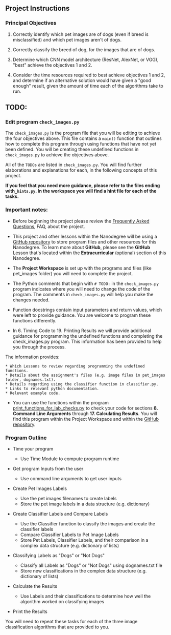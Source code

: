 ## Project Instructions
### Principal Objectives
1. Correctly identify which pet images are of dogs (even if breed is misclassified) and which pet images aren't of dogs.
 
2. Correctly classify the breed of dog, for the images that are of dogs.
 
3. Determine which CNN model architecture (ResNet, AlexNet, or VGG), "best" achieve the objectives 1 and 2.
 
4. Consider the time resources required to best achieve objectives 1 and 2, and determine if an alternative solution would have given a "good enough" result, given the amount of time each of the algorithms take to run.


## TODO:

### Edit program `check_images.py`
The `check_images.py` is the program file that you will be editing to achieve the four objectives above. This file contains a `main()` function that outlines how to complete this program through using functions that have not yet been defined. You will be creating these undefined functions in `check_images.py` to achieve the objectives above.

All of the `TODOs` are listed in `check_images.py`. You will find further elaborations and explanations for each, in the following concepts of this project.


**If you feel that you need more guidance, please refer to the files ending with`_hints.py`. In the workspace you will find a hint file for each of the tasks.**

### Important notes:
* Before beginning the project please review the [Frequently Asked Questions](https://github.com/udacity/AIPND-revision/blob/master/notes/project_intro-to-python.md), FAQ, about the project.

* This project and other lessons within the Nanodegree will be using a [GitHub repository](https://github.com/udacity/AIPND-revision) to store program files and other resources for this Nanodegree. To learn more about **GitHub**, please see the **GitHub** Lesson that's located within the **Extracurricular** (optional) section of this Nanodegree.

* The **Project Workspace** is set up with the programs and files (like pet_images folder) you will need to complete the project.

* The Python comments that begin with `# TODO:` in the `check_images.py` program indicates where you will need to change the code of the program. The comments in `check_images.py` will help you make the changes needed.

* Function docstrings contain input parameters and return values, which were left to provide guidance. You are welcome to program these functions differently.

* In 6. Timing Code to 19. Printing Results we will provide additional guidance for programming the undefined functions and completing the check_images.py program. This information has been provided to help you through the process.


The information provides:

    * Which Lessons to review regarding programming the undefined functions.
    * Details about the assignment's files (e.g. image files in pet_images folder, dognames.txt).
    * Details regarding using the classifier function in classifier.py.
    * Links to relevant python documentation.
    * Relevant example code.

* You can use the functions within the program [print_functions_for_lab_checks.py](https://github.com/udacity/AIPND-revision/blob/master/intropyproject-classify-pet-images/print_functions_for_lab_checks.py) to check your code for sections **8. Command Line Arguments** through **17. Calculating Results**. You will find this program within the Project Workspace and within the [GitHub repository](https://github.com/udacity/AIPND-revision).

### Program Outline
* Time your program
  * Use Time Module to compute program runtime
  
* Get program Inputs from the user
  * Use command line arguments to get user inputs
  
* Create Pet Images Labels
  * Use the pet images filenames to create labels
  * Store the pet image labels in a data structure (e.g. dictionary)
  
* Create Classifier Labels and Compare Labels
  * Use the Classifier function to classify the images and create the classifier labels
  * Compare Classifier Labels to Pet Image Labels
  * Store Pet Labels, Classifier Labels, and their comparison in a complex data structure (e.g. dictionary of lists)
  
* Classifying Labels as "Dogs" or "Not Dogs"
  * Classify all Labels as "Dogs" or "Not Dogs" using dognames.txt file
  * Store new classifications in the complex data structure (e.g. dictionary of lists)
  
* Calculate the Results
  * Use Labels and their classifications to determine how well the algorithm worked on classifying images
  
* Print the Results


You will need to repeat these tasks for each of the three image classification algorithms that are provided to you.

